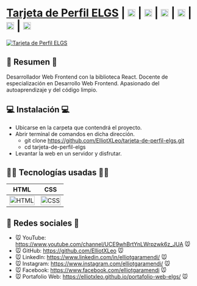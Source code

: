 # [Tarjeta de Perfil ELGS](https://elliotxleo.github.io/tarjeta-de-perfil-elgs/) | [<img src="https://i.postimg.cc/dtPYcvbM/youtube.png" alt="YouTube" width="20" height="20" class="card__footer-nav-img" />](https://www.youtube.com/channel/UCE9whBrtYnLWrpzwk6z_JUA) | [<img src="https://i.postimg.cc/5NBMxTJX/github.png" alt="YouTube" width="20" height="20" class="card__footer-nav-img" />](https://github.com/ElliotXLeo) | [<img src="https://i.postimg.cc/J7BLFtdc/linkedin.png" alt="YouTube" width="20" height="20" class="card__footer-nav-img" />](https://www.linkedin.com/in/elliotgaramendi/) | [<img src="https://i.postimg.cc/sfJtqS4W/instagram.png" alt="YouTube" width="20" height="20" class="card__footer-nav-img" />](https://www.instagram.com/elliotgaramendi/) | [<img src="https://i.postimg.cc/7YHyZXZX/facebook.png" alt="YouTube" width="20" height="20" class="card__footer-nav-img" />](https://www.facebook.com/elliotgaramendi) | [<img src="https://i.postimg.cc/65TVxg9t/world-globe.png" alt="YouTube" width="20" height="20" class="card__footer-nav-img" />](https://elliotxleo.github.io/portafolio-web-elgs/)

[![Tarjeta de Perfil ELGS](https://i.postimg.cc/wxrNmB07/tarjeta-de-perfil-elgs.png)](https://elliotxleo.github.io/tarjeta-de-perfil-elgs/)

## 📜 Resumen 📜
Desarrollador Web Frontend con la biblioteca React. Docente de especialización en Desarrollo Web Frontend. Apasionado del autoaprendizaje y del código limpio.

## 💻 Instalación 💻
- Ubicarse en la carpeta que contendrá el proyecto.
- Abrir terminal de comandos en dicha dirección.
  - git clone https://github.com/ElliotXLeo/tarjeta-de-perfil-elgs.git
  - cd tarjeta-de-perfil-elgs
- Levantar la web en un servidor y disfrutar.

## 👨‍💻 Tecnologías usadas 👨‍💻
<table>
  <thead>
    <tr>
      <th>HTML</th>
      <th>CSS</th>
    </tr>
  </thead>
  <tbody>
    <tr>
      <td>
        <img src="https://i.postimg.cc/rF6WrLjr/html.png" alt="HTML" width="100%"/>
      </td>
      <td>
        <img src="https://i.postimg.cc/mgSDG9F2/css.png" alt="CSS" width="100%"/>
      </td>
    </tr>
  </tbody>
</table>

## 🤗 Redes sociales 🤗
- 🐭 YouTube: https://www.youtube.com/channel/UCE9whBrtYnLWrpzwk6z_JUA 🐭
- 🐭 GitHub: https://github.com/ElliotXLeo 🐭
- 🐭 LinkedIn: https://www.linkedin.com/in/elliotgaramendi/ 🐭
- 🐭 Instagram: https://www.instagram.com/elliotgaramendi/ 🐭
- 🐭 Facebook: https://www.facebook.com/elliotgaramendi 🐭
- 🐭 Portafolio Web: https://elliotxleo.github.io/portafolio-web-elgs/ 🐭